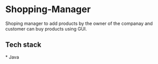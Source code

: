 # Shopping-Manager

<p>Shoping manager to add products by the owner of the companay and customer can buy products using GUI.</p>
<h2>Tech stack</h2>
* Java
